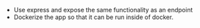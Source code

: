 - Use express and expose the same functionality as an endpoint
- Dockerize the app so that it can be run inside of docker.
